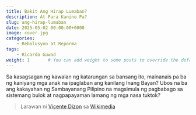 ```yaml
---
title: Bakit Ang Hirap Lumaban?
description: At Para Kanino Pa?
slug: ang-hirap-lumaban
date: 2025-05-02 00:00:00+0000
image: cover.jpg
categories:
    - Rebolusyon at Reporma
tags:
    - Ricardo Guwad
weight: 1       # You can add weight to some posts to override the default sorting (date descending)
---
```


Sa kasagsagan ng kawalan ng katarungan sa bansang ito, mainanais pa ba ng kaniyang mga anak na ipaglaban ang kanilang Inang Bayan? Ubos na ba ang kakayahan ng Sambayanang Pilipino na magsimula ng pagbabago sa sistemang bulok at nagpapayaman lamang ng mga nasa tuktok?

> Larawan ni [Vicente Dizon](https://commons.wikimedia.org/wiki/Category:Philippine_Revolution#/media/File:Battle_of_Zapote_Bridge_1897.jpg) sa [Wikimedia](https://commons.wikimedia.org/)